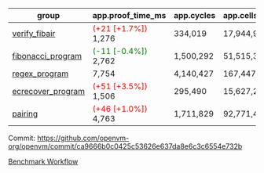 | group | app.proof_time_ms | app.cycles | app.cells_used | leaf.proof_time_ms | leaf.cycles | leaf.cells_used |
| -- | -- | -- | -- | -- | -- | -- |
| [verify_fibair](https://github.com/openvm-org/openvm/blob/benchmark-results/benchmarks-pr/1512/verify_fibair-ca9666b0c0425c53626e637da8e6c3c6554e732b.md) |<span style='color: red'>(+21 [+1.7%])</span> 1,276 |  334,019 |  17,944,970 |- | - | - |
| [fibonacci_program](https://github.com/openvm-org/openvm/blob/benchmark-results/benchmarks-pr/1512/fibonacci-ca9666b0c0425c53626e637da8e6c3c6554e732b.md) |<span style='color: green'>(-11 [-0.4%])</span> 2,762 |  1,500,292 |  51,515,344 |- | - | - |
| [regex_program](https://github.com/openvm-org/openvm/blob/benchmark-results/benchmarks-pr/1512/regex-ca9666b0c0425c53626e637da8e6c3c6554e732b.md) | 7,754 |  4,140,427 |  167,447,871 |- | - | - |
| [ecrecover_program](https://github.com/openvm-org/openvm/blob/benchmark-results/benchmarks-pr/1512/ecrecover-ca9666b0c0425c53626e637da8e6c3c6554e732b.md) |<span style='color: red'>(+51 [+3.5%])</span> 1,506 |  295,490 |  15,627,255 |- | - | - |
| [pairing](https://github.com/openvm-org/openvm/blob/benchmark-results/benchmarks-pr/1512/pairing-ca9666b0c0425c53626e637da8e6c3c6554e732b.md) |<span style='color: red'>(+46 [+1.0%])</span> 4,763 |  1,711,829 |  92,771,449 |- | - | - |


Commit: https://github.com/openvm-org/openvm/commit/ca9666b0c0425c53626e637da8e6c3c6554e732b

[Benchmark Workflow](https://github.com/openvm-org/openvm/actions/runs/14045732721)
